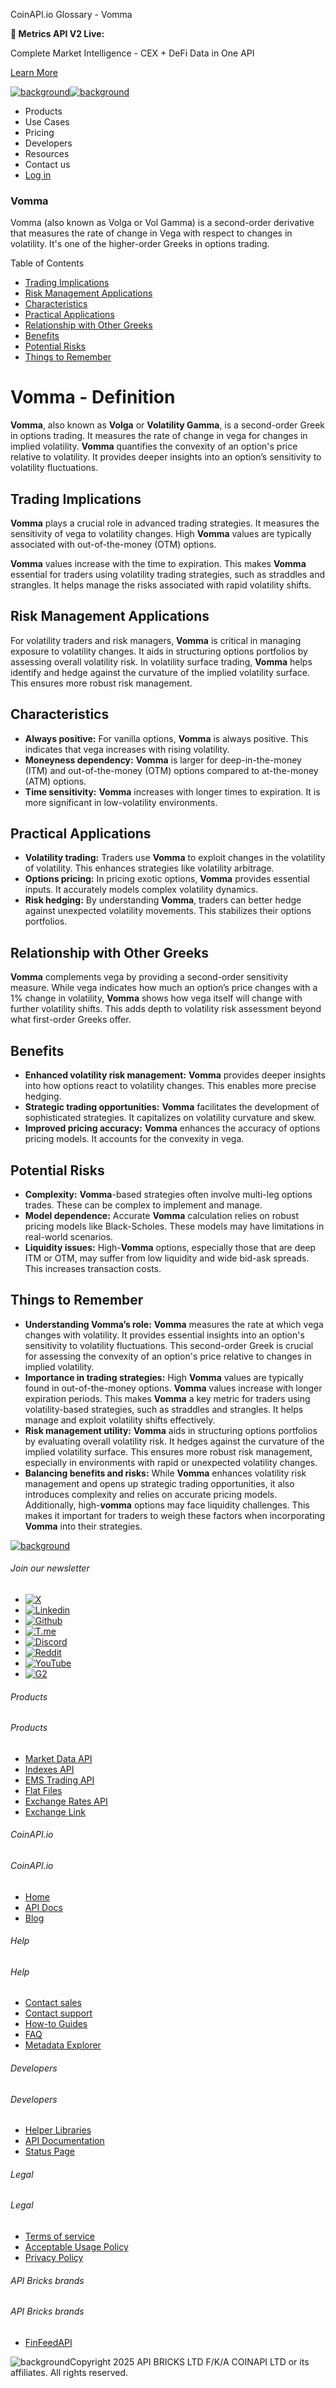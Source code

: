 CoinAPI.io Glossary - Vomma

**🚀 Metrics API V2 Live:**

Complete Market Intelligence - CEX + DeFi Data in One API

[Learn More](https://www.coinapi.io/blog/metrics-api-v2-trading-volume-analysis-and-on-chain-metrics)

[![background](https://cdn.sanity.io/images/o65xz72l/production/268144c90959611dea3e360f81e4549c3cd03fd0-142x34.svg)![background](https://cdn.sanity.io/images/o65xz72l/production/e0ca0c29b08cb53631d77de4a84246da316d55d2-142x34.svg)](/)

* Products
* Use Cases
* Pricing
* Developers
* Resources
* Contact us
* [Log in](https://console.coinapi.io/)

### Vomma

Vomma (also known as Volga or Vol Gamma) is a second-order derivative that measures the rate of change in Vega with respect to changes in volatility. It's one of the higher-order Greeks in options trading.

Table of Contents

* [Trading Implications](#link-247852b628ac)
* [Risk Management Applications](#link-492244e16947)
* [Characteristics](#link-f716065cacbe)
* [Practical Applications](#link-8049087c43ad)
* [Relationship with Other Greeks](#link-9500a98514e8)
* [Benefits](#link-3665ec5a788b)
* [Potential Risks](#link-c8dd234a3a5c)
* [Things to Remember](#link-d0e5643714d1)

Vomma - Definition
==================

**Vomma**, also known as **Volga** or **Volatility Gamma**, is a second-order Greek in options trading. It measures the rate of change in vega for changes in implied volatility. **Vomma** quantifies the convexity of an option's price relative to volatility. It provides deeper insights into an option’s sensitivity to volatility fluctuations.

Trading Implications
--------------------

**Vomma** plays a crucial role in advanced trading strategies. It measures the sensitivity of vega to volatility changes. High **Vomma** values are typically associated with out-of-the-money (OTM) options.

**Vomma** values increase with the time to expiration. This makes **Vomma** essential for traders using volatility trading strategies, such as straddles and strangles. It helps manage the risks associated with rapid volatility shifts.

Risk Management Applications
----------------------------

For volatility traders and risk managers, **Vomma** is critical in managing exposure to volatility changes. It aids in structuring options portfolios by assessing overall volatility risk. In volatility surface trading, **Vomma** helps identify and hedge against the curvature of the implied volatility surface. This ensures more robust risk management.

Characteristics
---------------

* **Always positive:** For vanilla options, **Vomma** is always positive. This indicates that vega increases with rising volatility.
* **Moneyness dependency:** **Vomma** is larger for deep-in-the-money (ITM) and out-of-the-money (OTM) options compared to at-the-money (ATM) options.
* **Time sensitivity:** **Vomma** increases with longer times to expiration. It is more significant in low-volatility environments.

Practical Applications
----------------------

* **Volatility trading:** Traders use **Vomma** to exploit changes in the volatility of volatility. This enhances strategies like volatility arbitrage.
* **Options pricing:** In pricing exotic options, **Vomma** provides essential inputs. It accurately models complex volatility dynamics.
* **Risk hedging:** By understanding **Vomma**, traders can better hedge against unexpected volatility movements. This stabilizes their options portfolios.

Relationship with Other Greeks
------------------------------

**Vomma** complements vega by providing a second-order sensitivity measure. While vega indicates how much an option’s price changes with a 1% change in volatility, **Vomma** shows how vega itself will change with further volatility shifts. This adds depth to volatility risk assessment beyond what first-order Greeks offer.

Benefits
--------

* **Enhanced volatility risk management:** **Vomma** provides deeper insights into how options react to volatility changes. This enables more precise hedging.
* **Strategic trading opportunities:** **Vomma** facilitates the development of sophisticated strategies. It capitalizes on volatility curvature and skew.
* **Improved pricing accuracy:** **Vomma** enhances the accuracy of options pricing models. It accounts for the convexity in vega.

Potential Risks
---------------

* **Complexity:** **Vomma**-based strategies often involve multi-leg options trades. These can be complex to implement and manage.
* **Model dependence:** Accurate **Vomma** calculation relies on robust pricing models like Black-Scholes. These models may have limitations in real-world scenarios.
* **Liquidity issues:** High-**Vomma** options, especially those that are deep ITM or OTM, may suffer from low liquidity and wide bid-ask spreads. This increases transaction costs.

Things to Remember
------------------

* **Understanding Vomma’s role:** **Vomma** measures the rate at which vega changes with volatility. It provides essential insights into an option's sensitivity to volatility fluctuations. This second-order Greek is crucial for assessing the convexity of an option's price relative to changes in implied volatility.
* **Importance in trading strategies:** High **Vomma** values are typically found in out-of-the-money options. **Vomma** values increase with longer expiration periods. This makes **Vomma** a key metric for traders using volatility-based strategies, such as straddles and strangles. It helps manage and exploit volatility shifts effectively.
* **Risk management utility:** **Vomma** aids in structuring options portfolios by evaluating overall volatility risk. It hedges against the curvature of the implied volatility surface. This ensures more robust risk management, especially in environments with rapid or unexpected volatility changes.
* **Balancing benefits and risks:** While **Vomma** enhances volatility risk management and opens up strategic trading opportunities, it also introduces complexity and relies on accurate pricing models. Additionally, high-**vomma** options may face liquidity challenges. This makes it important for traders to weigh these factors when incorporating **Vomma** into their strategies.

[![background](https://cdn.sanity.io/images/o65xz72l/production/99475f0760777c30125556b2707e1e8f77f2fba0-179x42.svg)](/)

###### Join our newsletter

* [![X](https://cdn.sanity.io/images/o65xz72l/production/89a93ecdd3eaa62f0d2bad091ff6d92a31e9c372-28x28.svg)](https://twitter.com/realcoinapi "X")
* [![Linkedin](https://cdn.sanity.io/images/o65xz72l/production/be666e8656abe83e43c1db9a3ab76d44b9af5cb5-28x28.svg)](https://www.linkedin.com/company/coinapi "Linkedin")
* [![Github](https://cdn.sanity.io/images/o65xz72l/production/80703d2d9baaef7e7f5471a54a720b9383a63aab-28x28.svg)](https://github.com/coinapi/coinapi-sdk "Github")
* [![T.me](https://cdn.sanity.io/images/o65xz72l/production/39be23a1db383ad12c3e9d4bebae9bc77bf59b8b-28x28.svg)](https://t.me/coinapiofficial "T.me")
* [![Discord](https://cdn.sanity.io/images/o65xz72l/production/9862f060f9b89536f18d4e8770a11bfb00c3e3fd-30x28.svg)](https://discord.gg/vgJbjjsVaC "Discord")
* [![Reddit](https://cdn.sanity.io/images/o65xz72l/production/d02e41d1eab87d289f2bc6a390bcd0c7def1b7ac-30x28.svg)](https://www.reddit.com/r/CoinAPI/ "Reddit")
* [![YouTube](https://cdn.sanity.io/images/o65xz72l/production/535425f0f99df8b6173d663721f8941430d637b2-28x28.svg)](https://www.youtube.com/@CoinAPI_Official "YouTube")
* [![G2](/_next/image?url=https%3A%2F%2Fcdn.sanity.io%2Fimages%2Fo65xz72l%2Fproduction%2F4b1d455c2cab4bf625e7cc96a1b74695c0b3c4bc-28x28.png&w=64&q=75)](https://www.g2.com/products/coinapi/reviews "G2")

###### Products

###### Products

* [Market Data API](/products/market-data-api)
* [Indexes API](/products/indexes-api)
* [EMS Trading API](/products/ems-api)
* [Flat Files](/products/flat-files)
* [Exchange Rates API](/products/exchange-rates-api)
* [Exchange Link](https://www.coinapi.io/products/exchange-link)

###### CoinAPI.io

###### CoinAPI.io

* [Home](https://www.coinapi.io/)
* [API Docs](https://docs.coinapi.io/?_gl=1*jgom05*_gcl_au*NTIxNjU3NzExLjE3MzU1OTM0MTE.*_ga*OTI3MDg0NzQ2LjE3MzU1OTM0MDk.*_ga_063767QGZW*MTczODA3Mzc5MC43My4wLjE3MzgwNzM3OTAuNjAuMC4w*_ga_EXCQW96F7R*MTczODA3Mzc5MC4xMjEuMC4xNzM4MDczNzkwLjAuMC4w)
* [Blog](https://www.coinapi.io/blog)

###### Help

###### Help

* [Contact sales](/contact-us)
* [Contact support](https://console.coinapi.io/?link=/support-tickets)
* [How-to Guides](https://docs.coinapi.io/market-data/how-to-guides/?_gl=1*16m3ndl*_gcl_au*NTIxNjU3NzExLjE3MzU1OTM0MTE.*_ga*OTI3MDg0NzQ2LjE3MzU1OTM0MDk.*_ga_063767QGZW*MTczODA3Mzc5MC43My4wLjE3MzgwNzM3OTAuNjAuMC4w*_ga_EXCQW96F7R*MTczODA3Mzc5MC4xMjEuMC4xNzM4MDczNzkwLjAuMC4w)
* [FAQ](https://docs.coinapi.io/general/faq/?_gl=1*dfjpiw*_gcl_au*NTIxNjU3NzExLjE3MzU1OTM0MTE.*_ga*OTI3MDg0NzQ2LjE3MzU1OTM0MDk.*_ga_063767QGZW*MTczODA3Mzc5MC43My4wLjE3MzgwNzM3OTAuNjAuMC4w*_ga_EXCQW96F7R*MTczODA3Mzc5MC4xMjEuMC4xNzM4MDczNzkwLjAuMC4w)
* [Metadata Explorer](https://docs.coinapi.io/market-data/metadata-tables/introduction)

###### Developers

###### Developers

* [Helper Libraries](https://github.com/api-bricks/api-bricks-sdk/)
* [API Documentation](https://docs.coinapi.io/?_gl=1*iuavdb*_gcl_au*NTIxNjU3NzExLjE3MzU1OTM0MTE.*_ga*OTI3MDg0NzQ2LjE3MzU1OTM0MDk.*_ga_063767QGZW*MTczODA3Mzc5MC43My4wLjE3MzgwNzM3OTAuNjAuMC4w*_ga_EXCQW96F7R*MTczODA3Mzc5MC4xMjEuMC4xNzM4MDczNzkwLjAuMC4w)
* [Status Page](https://status.coinapi.io/?_gl=1*1ww1bbe*_gcl_au*NTIxNjU3NzExLjE3MzU1OTM0MTE.*_ga*OTI3MDg0NzQ2LjE3MzU1OTM0MDk.*_ga_063767QGZW*MTczODA3Mzc5MC43My4wLjE3MzgwNzM3OTAuNjAuMC4w*_ga_EXCQW96F7R*MTczODA3Mzc5MC4xMjEuMC4xNzM4MDczNzkwLjAuMC4w)

###### Legal

###### Legal

* [Terms of service](/legal#terms)
* [Acceptable Usage Policy](/legal#aup)
* [Privacy Policy](/legal#policy)

###### API Bricks brands

###### API Bricks brands

* [FinFeedAPI](https://finfeedapi.com/?utm_source=coinapi.io&utm_medium=referral&utm_campaign=footer)

![background](https://cdn.sanity.io/images/o65xz72l/production/5f005fa1cc9dc85c59ae054bb4a4838566b65c4e-25x26.svg)Copyright 2025 API BRICKS LTD F/K/A COINAPI LTD or its affiliates. All rights reserved.